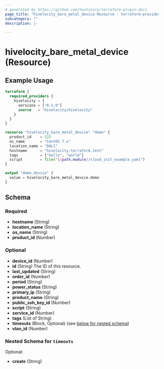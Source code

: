 ```yaml
---
# generated by https://github.com/hashicorp/terraform-plugin-docs
page_title: "hivelocity_bare_metal_device Resource - terraform-provider-hivelocity"
subcategory: ""
description: |-
  
---
```


# hivelocity_bare_metal_device (Resource)



## Example Usage

```terraform
terraform {
  required_providers {
    hivelocity = {
      versions = ["0.1.0"]
      source   = "hivelocity/hivelocity"
    }
  }
}

resource "hivelocity_bare_metal_device" "demo" {
  product_id    = 525
  os_name       = "CentOS 7.x"
  location_name = "DAL1"
  hostname      = "hivelocity.terraform.test"
  tags          = ["hello", "world"]
  script        = file("${path.module}/cloud_init_example.yaml")
}

output "demo_device" {
  value = hivelocity_bare_metal_device.demo
}
```

<!-- schema generated by tfplugindocs -->
## Schema

### Required

- **hostname** (String)
- **location_name** (String)
- **os_name** (String)
- **product_id** (Number)

### Optional

- **device_id** (Number)
- **id** (String) The ID of this resource.
- **last_updated** (String)
- **order_id** (Number)
- **period** (String)
- **power_status** (String)
- **primary_ip** (String)
- **product_name** (String)
- **public_ssh_key_id** (Number)
- **script** (String)
- **service_id** (Number)
- **tags** (List of String)
- **timeouts** (Block, Optional) (see [below for nested schema](#nestedblock--timeouts))
- **vlan_id** (Number)

<a id="nestedblock--timeouts"></a>
### Nested Schema for `timeouts`

Optional:

- **create** (String)



